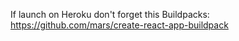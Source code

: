 If launch on Heroku don't forget this Buildpacks: https://github.com/mars/create-react-app-buildpack
